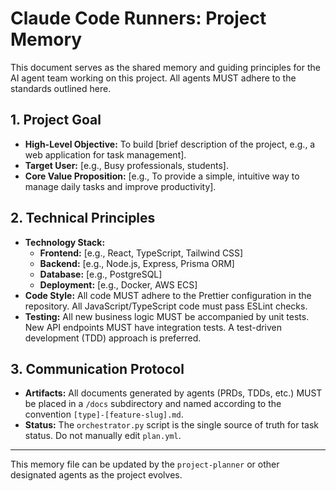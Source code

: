 # Claude Code Runners: Project Memory

This document serves as the shared memory and guiding principles for the AI agent team working on this project. All agents MUST adhere to the standards outlined here.

## 1. Project Goal

- **High-Level Objective:** To build [brief description of the project, e.g., a web application for task management].
- **Target User:** [e.g., Busy professionals, students].
- **Core Value Proposition:** [e.g., To provide a simple, intuitive way to manage daily tasks and improve productivity].

## 2. Technical Principles

- **Technology Stack:**
  - **Frontend:** [e.g., React, TypeScript, Tailwind CSS]
  - **Backend:** [e.g., Node.js, Express, Prisma ORM]
  - **Database:** [e.g., PostgreSQL]
  - **Deployment:** [e.g., Docker, AWS ECS]
- **Code Style:** All code MUST adhere to the Prettier configuration in the repository. All JavaScript/TypeScript code must pass ESLint checks.
- **Testing:** All new business logic MUST be accompanied by unit tests. New API endpoints MUST have integration tests. A test-driven development (TDD) approach is preferred.

## 3. Communication Protocol

- **Artifacts:** All documents generated by agents (PRDs, TDDs, etc.) MUST be placed in a `/docs` subdirectory and named according to the convention `[type]-[feature-slug].md`.
- **Status:** The `orchestrator.py` script is the single source of truth for task status. Do not manually edit `plan.yml`.

---
This memory file can be updated by the `project-planner` or other designated agents as the project evolves.
